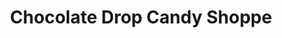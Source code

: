 ---
title: "Chocolate Drop Candy Shoppe"
url: /belfast/chocolate-drop-candy-shoppe/
shop: Süßwaren
---